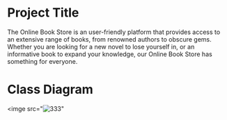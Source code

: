 # Project Title


 The Online Book Store is an user-friendly platform that provides access to an extensive range of books, from renowned authors to obscure gems. Whether you are looking for a new novel to lose yourself in, or an informative book to expand your knowledge, our Online Book Store has something for everyone.
 

# Class Diagram

<imge src="![333](https://github.com/Tahani-1/Project1/assets/145428676/c3d47179-e958-4d7b-b73e-bb1a63071887)"

